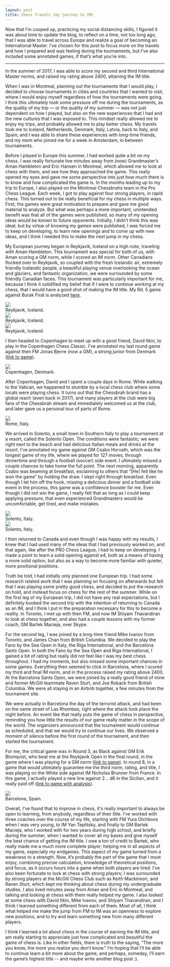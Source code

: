 ```yaml
---
layout: post
title: Chess Travels (my journey to IM)
---
```


Now that I’m cooped up, practicing my social distancing skills, I figured it was about time to update the blog, to reflect on a time, not too long ago, that I was able to travel across Europe and realize a goal of becoming an International Master.
I’ve chosen for this post to focus more on the travels and how I prepared and was feeling during the tournaments, but I’ve also included some annotated games, if that’s what you’re into.

***

In the summer of 2017, I was able to score my second and third International Master norms, and raised my rating above 2400, attaining the IM title.

When I was in Montreal, planning out the tournaments that I would play, I decided to choose tournaments in cities and countries that I wanted to visit, where I would enjoy myself regardless of how the tournaments were going.
I think this ultimately took some pressure off me during the tournaments, as the quality of my trip — or the quality of my summer — was not just dependent on how I played, but also on the new experiences that I had and the new cultures that I was exposed to.
This mindset really allowed me to enjoy my trips, and probably allowed me to play better chess.
My travels took me to Iceland, Netherlands, Denmark, Italy, Latvia, back to Italy, and Spain; and I was able to share these experiences with long-time friends, and my mom who joined me for a week in Amsterdam, in between tournaments.

Before I played in Europe this summer, I had worked quite a bit on my chess.
I was really fortunate live minutes away from (now) Grandmaster’s Aman Hambleton and Eric Hansen in Montreal, which allowed me to look at chess with them, and see how they approached the game.
This really opened my eyes and gave me some perspective into just how much there is to know and how complicated the game is.
In the months leading up to my trip to Europe, I also played on the Montreal Chessbrahs team in the Pro Chess League.
Each week, I got to play against four strong players, in rapid chess.
This turned out to be really beneficial for my chess in multiple ways.
First, the games were great motivation to prepare and gave me good material to analyze.
But what was perhaps a more important, unintended benefit was that all of the games were published, so many of my opening ideas would be known to future opponents. Initially, I didn’t think this was ideal, but by virtue of knowing my games were published, I was forced me to keep on developing, to learn new openings and to come up with new ideas, and I think I needed this to make the next jump in my chess.

My European journey began in Reykjavik, Iceland on a high note, traveling with Aman Hambleton.
This tournament was special for both of us, with Aman scoring a GM norm, while I scored an IM norm.
Other Canadians flocked over to Reykjavik, so coupled with the fresh Icelandic air, extremely friendly Icelandic people, a beautiful playing venue overlooking the ocean and glaciers, and fantastic organization, we were surrounded by some friendly Canadian faces.
This tournament was particularly important for me, because I think it solidified my belief that if I were to continue working at my chess, that I would have a good shot of making the IM title.
My Rd. 5 game against Burak Firat is analyzed [here](https://chess-db.com/public/game.jsp?id=6305881.2609479.161128448.29634).

<div class="imgcap">
<img src="/assets/chess-travels/iceland-hike.png">
<div class="thecap">Reykjavik, Iceland.</div>
</div>

<div class="imgcap">
<img src="/assets/chess-travels/iceland-shirov.png">
<div class="thecap">Reykjavik, Iceland.</div>
</div>

<div class="imgcap">
<img src="/assets/chess-travels/iceland-canada.png">
<div class="thecap">Reykjavik, Iceland.</div>
</div>

I then headed to Copenhagen to meet up with a good friend, David Itkin, to play in the Copenhagen Chess Classic. I’ve annotated my last round game against then FM Jonas Bjerre (now a GM), a strong junior from Denmark ([link to game](https://www.chessgames.com/perl/chessgame?gid=1876048)).

<div class="imgcap">
<img src="/assets/chess-travels/copenhagen.png">
<div class="thecap">Copenhagen, Denmark.</div>
</div>

After Copenhagen, David and I spent a couple days in Rome. While walking to the Vatican, we happened to stumble by a local chess club where some locals were playing chess. It turns out that the Chessbrah brand has a global reach (even back in 2017), and many players at the club were big fans of the Chessbrah stream and immediately welcomed us at the club, and later gave us a personal tour of parts of Rome.

<div class="imgcap">
<img src="/assets/chess-travels/rome.png">
<div class="thecap">Rome, Italy.</div>
</div>

We arrived in Solento, a small town in Southern Italy to play a tournament at a resort, called the Solento Open. The conditions were fantastic; we were right next to the beach and had delicious Italian meals and drinks at the resort. I’ve annotated my game against GM Csabo Horvath, which was the longest game of my life, where we played for 127 moves, through dinnertime and through a football (soccer) side event. I ultimately missed a couple chances to take home the full point. The next morning, apparently Csabo was beaming at breakfast, exclaiming to others that “[He] felt like he won the game” by holding the draw. I slept right through breakfast. Even though I let him off the hook, missing a delicious dinner and a football side event in the process, this game was a confidence booster for me. Even though I did not win the game, I really felt that as long as I could keep applying pressure, that even experienced Grandmasters would be uncomfortable, get tired, and make mistakes.

<div class="imgcap">
<img src="/assets/chess-travels/solento.png">
<div class="thecap">Solento, Italy.</div>
</div>

<div class="imgcap">
<img src="/assets/chess-travels/solento-roeland.png">
<div class="thecap">Solento, Italy.</div>
</div>

I then returned to Canada and even though I was happy with my results, I knew that I had used many of the ideas that I had previously worked on, and that again, like after the PRO Chess League, I had to keep on developing. I made a point to learn a solid opening against e4, both as a means of having a more solid option, but also as a way to become more familiar with quieter, more positional positions.

Truth be told, I had initially only planned one European trip. I had some research related work that I was planning on focusing on afterwards but felt that I was playing some pretty good chess, and decided to put the research on hold, and instead focus on chess for the rest of the summer. While on the first leg of my European trip, I did not have any real expectations, but I definitely booked the second trip with the intention of returning to Canada as an IM, and I think I put in the preparation necessary for this to become a reality. In Toronto, I met up with then FM, and now IM Shiyam Thavandiran to look at chess together, and also had a couple lessons with my former coach, GM Bartek Macieja, over Skype.

For the second leg, I was joined by a long-time friend Mike Ivanov from Toronto, and James Chan from British Columbia. We decided to play the Fano by the Sea Open in Italy, the Riga International, and the Barcelona Sants Open. In both the Fano by the Sea Open and Riga International, I gained a bit of rating but really did not feel like I was my best chess throughout. I had my moments, but also missed some important chances in some games. Everything then seemed to click in Barcelona, where I scored my third and final IM norm, and in the process raised my rating above 2400. At the Barcelona Sants Open, we were joined by a really good friend of mine and former McGill teammate Raven Sturt, and Joe Roback from British Columbia. We were all staying in an Airbnb together, a few minutes from the tournament site.

We were actually in Barcelona the day of the terrorist attack, and had been on the same street of Las Rhombas, right where the attack took place the night before. An event like that really puts the game of chess in perspective, reminding you how little the results of our game really matter in the scope of the world. The organizers announced that the tournament would continue as scheduled, and that we would try to continue our lives. We observed a moment of silence before the first round of the tournament, and then started the tournament.

For me, the critical game was in Round 3, as Black against GM Erik Blomqvist, who beat me at the Reykjavik Open in the final round, in the game where I was playing for a GM norm ([link to game](https://www.chessbites.com/Games.aspx?d=kpkAxQokA)). In round 8, in a game that would ultimately guarantee me the third norm, rating, and title, I was playing on the White side against IM Nicholas Brunner from France. In this game, I actually played a new line against 2... d6 in the Sicilian, and it really paid off ([link to game with analysis](https://chess.ca/newsfeed/node/990)).

<div class="imgcap">
<img src="/assets/chess-travels/barcelona.png">
<div class="thecap">Barcelona, Spain.</div>
</div>

Overall, I’ve found that to improve in chess, it's really important to always be open to learning, from anybody, regardless of their title. I’ve worked with three coaches over the course of my life, starting with FM Yura Otchkoos when I was very young, to IM Yan Teplitsky, and finally to GM Bartek Macieja, who I worked with for two years during high school, and briefly during the summer, when I wanted to cover all my bases and give myself the best chance of getting the IM title. I owe a ton of credit to Bartek, who really made me a much more complete player; helping me in all aspects of my game, especially my endgames. This aspect of my game turned from a weakness to a strength. Now, it’s probably the part of the game that I most enjoy, combining precise calculation, knowledge of theoretical positions, and focus, as it occurs hours into a game when both players are tired. I’ve also been fortunate to look at chess with strong players; I was surrounded by strong players at the McGill Chess Club such as Keith Mackinnon, and Raven Sturt, which kept me thinking about chess during my undergraduate studies. I also lived minutes away from Aman and Eric in Montreal, and talking and looking at chess with them really helped my game. I also looked at some chess with David Itkin, Mike Ivanov, and Shiyam Thavandiran, and I think I learned something different from each of them. Most of all, I think what helped me make the jump from FM to IM was an openness to explore new positions, and to try and learn something new from many different players.

I think I learned a lot about chess in the course of earning the IM title, and am really starting to appreciate just how complicated and beautiful the game of chess is. Like in other fields, there is truth to the saying, “The more you know, the more you realize you don’t know.” I’m hoping that I’ll be able to continue learn a bit more about the game, and perhaps, someday, I’ll earn the game’s highest title -- and maybe write another blog post :).



